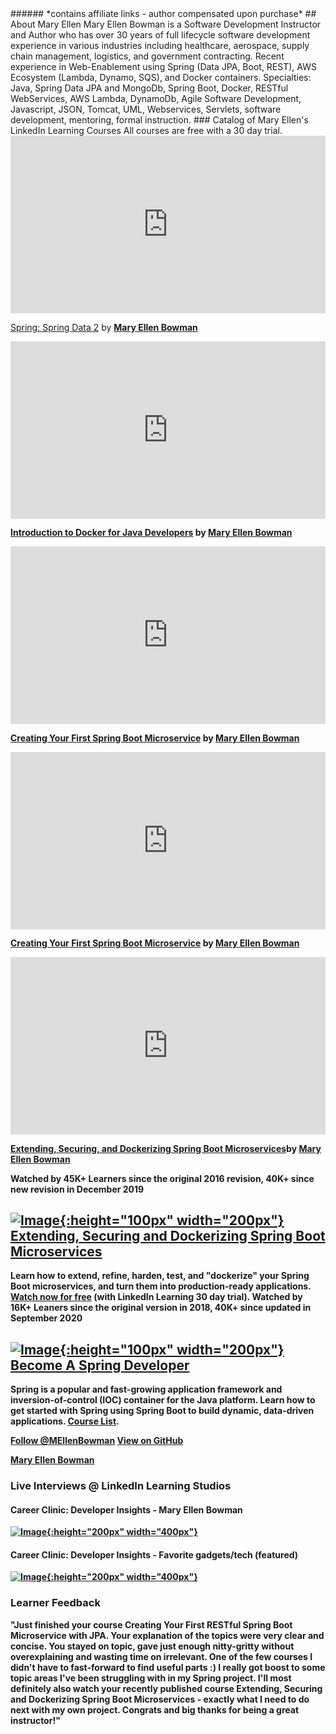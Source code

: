 <script type="text/javascript" src="https://platform.linkedin.com/badges/js/profile.js" async defer></script>
<meta name='ir-site-verification-token' value='-693129333' />
###### *contains affiliate links - author compensated upon purchase*
## About Mary Ellen 
Mary Ellen Bowman is a Software Development Instructor and Author who has over 30 years of full lifecycle software development experience in various industries including healthcare, aerospace, supply chain management, logistics, and government contracting. Recent experience in Web-Enablement using Spring (Data JPA, Boot, REST), AWS Ecosystem (Lambda, Dynamo, SQS), and Docker containers.
Specialties: Java, Spring Data JPA and MongoDb, Spring Boot, Docker, RESTful WebServices, AWS Lambda, DynamoDb, Agile Software Development, Javascript, JSON, Tomcat, UML, Webservices, Servlets, software development, mentoring, formal instruction.
### Catalog of Mary Ellen's LinkedIn Learning Courses
All courses are free with a 30 day trial.


<div style="position:relative;height:0;padding-bottom:56.25%"><iframe width="640" height="360" src="https://www.linkedin.com/learning/embed/spring-spring-data-2/welcome?autoplay=true&claim=AQE3D3EZwP4vNwAAAYE2Nvpd5u8sclnOE2DuV--elgvZuSqkz4Z-xLMaB2pvwv5iE39O-K_Bmd-jRdm3ojg1laIdHj-RnujK4c8WdZr07PzIZ3FPXsFB17UwMs6vA7G7OY0jyodcjcZiASccuGIcCxbUR9YajIfxr5UmyLSI4tlmWxuOtLOa2P3f6zkZkFcjHhmZzEGFufm5fSM8ZO4epFdWrlh9cVfSYHMKLBwwEv_P-1LeD5a7n9ZoqVkDg-8uSfswRInt7szMbnR_RGME3N_PKLJ7ERFj86lDVpj58SZEFrJJeUzhSuqXTrhj0qOS9xtToffsRWn55DENi0q5eC97BHPHK59qzDZ9AYSekjtlHbRCtRkLVgatmyqUSO8d7cc9WzGVVOZm0fjniMuUXBQJlOCA6jrCs42rqj3X5f3OjsjhQ247bdH-COB0QUe4mxbOdPd_dzfUNdUYjgWLa2W-j9IsSolmnWomijvLkIga-MpyiQwqnpl3I_bVVZ7bCHjV1NC1iqV-9GxpbCbuvYhdJSWrvBh92--IyVgQrZsneBoG472ORCIUvn5um2wIefPnsy89Jo1A3mlhdmuTIvhJDxuk8GFUd4ISbtO9vjmfjXny3dyVYrGI6PuxLiAjk2G-QfgFk6j80fAF3wAGl6MEelpz7TGyugf0aP--KDUMSq5ruBHGa0-Imv4_SYceLlzvgClG-Fcjodkuk83AvuoRbhNd2K4djIcEJQTFKavWxB_kn-fA92mc4VkSftkD9---EK2___RZo2LuqkNdWzgWSRk0jLt6ASowi0wn_bK_fPcruuqES6IigCB_eWFRMPP55UXBQRhosbAqhR2DDEuaxbyltUYkGBFbY5ysEb1s0nR8XLCyYTgqeNG6eZ9JScNdBBF2m62_x3LBe3FMlpwlwkVtq8ZqUuXtF80q1-7Nym2WDO2WhfCL8vT319L_PMoWRlDQS_egdgq92p8VzvGgQpn-8KTv-uTMh-zkpoPWSvu-fdPsie-aFVWPY-nsuMYAq-A3HOB5UpzO49YKV1mrFJdvhjW-HiI4TehoXsu0Nenmg5Nt-F13OcV_POlvRAoIg_THk6pPvpTm1_rYF3NuQ97qdBPASNLQYsn4t5UwifXfKcHW_TU3UVSpqNXg474FdvLv1gazQA&lipi=urn%3Ali%3Apage%3Ad_learning_content%3BLCz3ViYLTCyoRgAwZbfOuw%3D%3D&licu" mozallowfullscreen="true" webkitallowfullscreen="true" allowfullscreen="true" frameborder="0" style="position:absolute;width:100%;height:100%;left:0"></iframe></div><p><a href="https://www.linkedin.com/learning/spring-spring-data-2?trk=embed_lil">Spring: Spring Data 2</a> by <strong><a href="https://www.linkedin.com/learning/instructors/mary-ellen-bowman?trk=embed_lil">Mary Ellen Bowman</a></strong></p>



<div style="position:relative;height:0;padding-bottom:56.25%"><iframe width="640" height="360" src="https://www.linkedin.com/learning/embed/introduction-to-docker-for-java-developers/zero-to-zero-to-hero?autoplay=false&claim=AQFueKQoGg2EEAAAAYE2lw0Pz0TbEGLJidMCdgeUEogFqb9MkxWaGMluqWrKuSQjpymsEUt6HvADY0RIkMvPVIOBMHozeocfiEIUYyhVbzUXQgFnE1v5Ald2yUZ3JL6acOtXLs80nwDin5I229xCUYSbTjceI4FcE-DwGfg4ropdmXeRbJeTBhfWtTJIav9c4xNVB5g2-4OFiwsraX8qxawqKCf3xdZv_MXqCcwcSNLsziKvfKeyPxHsUo8MClElEUm5_qYcBlSiLVD49VJ-7-m5vb-pRYcZmtrQ0Jq2PX7IQOh2Ysr5XBwK36H8LUlgeQdjkY3PXbgdp3hMzvAbEQV7udGK5s5Fgn10kCos9cvTxQl6aAxglxNilinW5m8Xs-_4Fa4Lu_6ycFOm32x6LLDzmJuGmlszPD1bkApCNxFUKBxBU1u3UkbYmEUXwaD_bzBXNCWqAg_cf-RxC-wD_UZd0Mm6pnm-mnYrYvBQCrlPlxvqVrbpG4vyMYPBS26mJwKqLTRcWKfdcwBkv5PpxYfG0ZnSoDAHcjgwnaPz4sZQaITXx-gIAuQ8bubuUOZpyQBo_gop0TKBapV7rKM3r-vQI2CqHvoieDL2ncqzsFWf2vZZhhf-eIYzD4dM1cvoa3Vkd4Mfjqtgx25g6VCg2rGQGmXOUA25jDrau7F9EThWrlDbIRmGMS5xucqmrt6Yv7u9v8-Fn7Nsq1wzpLQzCiWWpBjY7grQ98lpsUxJIireJ24z2dYbLqVYm9DKhudBFLZGuNHsd8I4Ljyn463rhDToZ1HeMAiVik11EMr4KBImtoiHoFH_91n396g7XFAFvp8f0TbFi3qoe87bJNwYAqRbi59JPInP9j66CJajplpQOGW-Npsx6J2qgnWXNK1dkigb8nBNWOxgXJG_8h8RbSZDc9KExU5r8zz9mPZFfA7exypMFqnCXwA9SMFbms2PkDQzjo-JpuIPkdRY9D4IHEUFz_JjLwG7s9SPRx3qFVaR1ppprs3-qh1drvOFD2aW36fggSHCNohxGJ_AX-JaDkJJ3zf-Gwr68f357KgBDS3eMmufXjC7HiCIapjNxNJfArnfVIssdfQmcuR9dJNfp34qB3xRDEgdxYSQjWYrYvFAd5OXSf4VUmcxBI0IW6vE62tAWSo6bVRNrJ1Vk2FrZWE&lipi=urn%3Ali%3Apage%3Ad_learning_content%3B9tbbP8igTFKipkDtREnRXg%3D%3D&licu" mozallowfullscreen="true" webkitallowfullscreen="true" allowfullscreen="true" frameborder="0" style="position:absolute;width:100%;height:100%;left:0"></iframe></div><p><strong><a href="https://www.linkedin.com/learning/introduction-to-docker-for-java-developers?trk=embed_lil">Introduction to Docker for Java Developers</a> by <a href="https://www.linkedin.com/learning/instructors/mary-ellen-bowman?trk=embed_lil">Mary Ellen Bowman</a></strong></p>

<div style="position:relative;height:0;padding-bottom:56.25%"><iframe width="640" height="360" src="https://www.linkedin.com/learning/embed/creating-your-first-spring-boot-microservice/build-a-microservice-with-spring-boot?autoplay=false&claim=AQGVTP3YIY64TgAAAYE2rRgBA6RC703BTlT6i3RaGzSPKKzCi_pQo3e5LzUGizPmYcDuiX58ZKFMSCVT-TQepXigUCttbzMKvbygIiX6GZlw8iQQvVKKEx1TyyBScy0hAE8bcVSMXGXPKgT5yZIyO7WZ0N3oO0k-_jEbnEkdgcOMiZQfMfioYYb6nK0292yuE1nhyzk3nlRLmrgfASaGTMLnZlvHaqLHn-kfDAUNpxU1FbpvxcC5oxcQQ_XPGjPVjToF3QAOy99MlCrQ-jRR3crt7D2tmd1GQ8lulTxZio6PdROfCI-lrrtnYRLDUyCvdtXWQsSjWuUPN8XN-MqkAdER1-6vSzp3TndhHELXtDTOOJkXG7Ye3wSTXYBwE8lWxipVnW-t2NljmAeVKfxD-LXxMNxkd9UCh750BJuvfTdmvZc9q_CsCqUA6-ZJZouOH8biuBrInrFGqX2Ub1DiY8h6OnyGokBZDqNtpfT6V8MXiXQReBFswr2FcxRfhu6HBgNWgJp9V0D5IOQnjdbowl9n03D3h6hWt01pwgQi3u44TKVg6NCThEUwQ8pPgEx-QKulRBM8WDZqysXJUf0lB1GZlNsraWHhiG_xXMNzZU-tmrBFJoZqEuN_--_XYOjiWBVZ3s-uzRbOzuJxHFw_jwc_H1jkGNIivAZEOlsQzZ2ZdGSMdZNC3ScBB_Q-poIJOS6j9g12ApvlSVHRcVQs_1BTXk7OfJtNK6HqeeT5E1c4BkJ-t66AfejfWaKfnYEonH_fpw_KDIDGLIFjkxeVs89z6DQo9vv_PluqMsVU5iPOLgEGfpKLgmOvBxPWWItkt3Wv-IFxBEP3d3rbYayg1z7nL1YWV65istSQ4oNQlIfLe6AwESmvZEQW6DMotYUh27FcFA27_-3CdDcgdxOKeMlh0_YW7PmuKdvnDXGbe9oiqfCn-hjR9c98JEE5kTegezbPau0nGk125deprAboP8FX4l6_xMdChMwkGhOLQCRBCSK_g1Ej6abOmvuV-5rYZFl473a_aktOLZWFEWNsKxkuHSlvlXewhgaUaL1hf0NlsHSBgvpttE_lJ7qeOFOCOTIVU0wdFOnftBAzwuL1op79DYI7JrRZq0RW34oeu6ibDpiPRqcgdbIKh9Nv0oYl5ZwcKPMyQ3JKaXFXo3IDTTY&lipi=urn%3Ali%3Apage%3Ad_learning_content%3Bkzu3Er9ZR2CzfblCbp8WPw%3D%3D&licu" mozallowfullscreen="true" webkitallowfullscreen="true" allowfullscreen="true" frameborder="0" style="position:absolute;width:100%;height:100%;left:0"></iframe></div><p><strong><a href="https://www.linkedin.com/learning/creating-your-first-spring-boot-microservice?trk=embed_lil">Creating Your First Spring Boot Microservice</a> by <strong><a href="https://www.linkedin.com/learning/instructors/mary-ellen-bowman?trk=embed_lil">Mary Ellen Bowman</a></strong></p>




<div style="position:relative;height:0;padding-bottom:56.25%"><iframe width="640" height="360" src="https://www.linkedin.com/learning/embed/creating-your-first-spring-boot-microservice/build-a-microservice-with-spring-boot?autoplay=false&claim=AQGVTP3YIY64TgAAAYE2rRgBA6RC703BTlT6i3RaGzSPKKzCi_pQo3e5LzUGizPmYcDuiX58ZKFMSCVT-TQepXigUCttbzMKvbygIiX6GZlw8iQQvVKKEx1TyyBScy0hAE8bcVSMXGXPKgT5yZIyO7WZ0N3oO0k-_jEbnEkdgcOMiZQfMfioYYb6nK0292yuE1nhyzk3nlRLmrgfASaGTMLnZlvHaqLHn-kfDAUNpxU1FbpvxcC5oxcQQ_XPGjPVjToF3QAOy99MlCrQ-jRR3crt7D2tmd1GQ8lulTxZio6PdROfCI-lrrtnYRLDUyCvdtXWQsSjWuUPN8XN-MqkAdER1-6vSzp3TndhHELXtDTOOJkXG7Ye3wSTXYBwE8lWxipVnW-t2NljmAeVKfxD-LXxMNxkd9UCh750BJuvfTdmvZc9q_CsCqUA6-ZJZouOH8biuBrInrFGqX2Ub1DiY8h6OnyGokBZDqNtpfT6V8MXiXQReBFswr2FcxRfhu6HBgNWgJp9V0D5IOQnjdbowl9n03D3h6hWt01pwgQi3u44TKVg6NCThEUwQ8pPgEx-QKulRBM8WDZqysXJUf0lB1GZlNsraWHhiG_xXMNzZU-tmrBFJoZqEuN_--_XYOjiWBVZ3s-uzRbOzuJxHFw_jwc_H1jkGNIivAZEOlsQzZ2ZdGSMdZNC3ScBB_Q-poIJOS6j9g12ApvlSVHRcVQs_1BTXk7OfJtNK6HqeeT5E1c4BkJ-t66AfejfWaKfnYEonH_fpw_KDIDGLIFjkxeVs89z6DQo9vv_PluqMsVU5iPOLgEGfpKLgmOvBxPWWItkt3Wv-IFxBEP3d3rbYayg1z7nL1YWV65istSQ4oNQlIfLe6AwESmvZEQW6DMotYUh27FcFA27_-3CdDcgdxOKeMlh0_YW7PmuKdvnDXGbe9oiqfCn-hjR9c98JEE5kTegezbPau0nGk125deprAboP8FX4l6_xMdChMwkGhOLQCRBCSK_g1Ej6abOmvuV-5rYZFl473a_aktOLZWFEWNsKxkuHSlvlXewhgaUaL1hf0NlsHSBgvpttE_lJ7qeOFOCOTIVU0wdFOnftBAzwuL1op79DYI7JrRZq0RW34oeu6ibDpiPRqcgdbIKh9Nv0oYl5ZwcKPMyQ3JKaXFXo3IDTTY&lipi=urn%3Ali%3Apage%3Ad_learning_content%3Bkzu3Er9ZR2CzfblCbp8WPw%3D%3D&licu" mozallowfullscreen="true" webkitallowfullscreen="true" allowfullscreen="true" frameborder="0" style="position:absolute;width:100%;height:100%;left:0"></iframe></div><p><strong><a href="https://www.linkedin.com/learning/creating-your-first-spring-boot-microservice?trk=embed_lil">Creating Your First Spring Boot Microservice</a> by <strong><a href="https://www.linkedin.com/learning/instructors/mary-ellen-bowman?trk=embed_lil">Mary Ellen Bowman</a></strong></p>

<div style="position:relative;height:0;padding-bottom:56.25%"><iframe width="640" height="360" src="https://www.linkedin.com/learning/embed/extending-securing-and-dockerizing-spring-boot-microservices/elevate-a-microservice?autoplay=false&claim=AQFaPRITGLtUWQAAAYE2rvnAOLhSNMOekuOLzPWIk445louTeo1agOlCJT2bhOOXF196Wl94IN67FHTniJI_ZMVAODeFgRQqVnsPaoYf1kIfYBL_HtvaUzQwfO7Ne9mWuq0064y78sv0j1OJ_bnv8d5G3G3AFyPWOhc84JZj8btTU1jZWREj-eKkp49IV-Izg5rIkAuZqi6KQO4hdy5XVdk9CF2kOLyFwPT87jqSCtWPAanOjZYJE_XP6V2IVF9AdCCv4JKRr_lq56pLNGRwbxJEmhtJHa2l_axGX3rc9LUQYqXyzXr1A0bHoGRUsKPr1FsYcqpZVvUuRb4-oDhOu3JiAKijb2I9yQJGW3ol1kHJQrA8eo6G9JE-HC40wreAC6drbmSWX8gWj8ce5KvbKaGyKDBW0xh8vxs7GsMv9-RcchNg3oYraokVPxQnc5gmoa89S3h2DPbsB7_HVobvnjbUOuTLGSV34ztf8N5B_u1vcBll6CSjbu7zPA9kQ-5JE1mucdR-jTvQcU20YKe5ITdhc3QZ5Xcw5XWVzg2FrX3XARBlzCk7VB7dYdJVj1Tx0JBJ1anT26BAlTxVH-5nIusaQ6L78xavZZkEKZcrSz0vStLypE-4raeEoN8ieM4GLGOaTDjwxGIAE1Y5YH33jPsGiTTozlWlV59I8yLsRzUxjY6fxPtbylhRE-AewZvHFgw6jP-FZ5kB49aZ1x0i8cN1zvJnRbzY03F8Jz9mw15VJB7GjNxqqvlUse4NHRFpS2SEZWo8j92qEcVlWnPD1tOEzt24P0KDIN7QNj-fxMnR9Xx3CjGJl-2ubEpER4mdCTJSjrUQ8Rsv0uICUUuaZPZU83R4p3IPfE2DjDxGG7WQ33WxoKbhMzWylnT16dib8YJEXfnzMJhbncXpVR3Q-a_0kzXrh12qH97lJ6OW5qDg1PIJ5XbvMt2KD1P-yoVS2p17ogg7b6SUF3hafWYH_jtXYl3YNfSnhEAwgh-ZuShC07XWHtDjWQowXpn5a9oBevdWL_-Gxz_A_FeCDZDO5gpj0NbarA8FbOLlgY3X8LNajohchRApuIikp7SmupqCPjXSmYQSRWvM-uhrClXZ4Q_5u4eeKqkTUe_7ng1LNsFtHo7DRDxMdi1RaJuALx05HKnTRwPcL0YaqA&lipi=urn%3Ali%3Apage%3Ad_learning_content%3B4sH%2F%2BwfkRIKluMtd41xIGg%3D%3D&licu" mozallowfullscreen="true" webkitallowfullscreen="true" allowfullscreen="true" frameborder="0" style="position:absolute;width:100%;height:100%;left:0"></iframe></div><p> <strong><a href="https://www.linkedin.com/learning/extending-securing-and-dockerizing-spring-boot-microservices?trk=embed_lil">Extending, Securing, and Dockerizing Spring Boot Microservices</a>by <a href="https://www.linkedin.com/learning/instructors/mary-ellen-bowman?trk=embed_lil">Mary Ellen Bowman</a></strong></p>






**Watched by 45K+ Learners since the original 2016 revision, 40K+ since new revision in December 2019**

## [![Image](extending.png){:height="100px" width="200px"}   Extending, Securing and Dockerizing Spring Boot Microservices ](http://linkedin-learning.pxf.io/3aGqA)
Learn how to extend, refine, harden, test, and "dockerize" your Spring Boot microservices, and turn them into production-ready applications. [Watch now for free](http://linkedin-learning.pxf.io/3aGqA) (with LinkedIn Learning 30 day trial).
**Watched by 16K+ Leaners since the original version in 2018, 40K+ since updated in September 2020**

## [![Image](LearningPath.png){:height="100px" width="200px"} Become A Spring Developer](http://linkedin-learning.pxf.io/1kmKB)
Spring is a popular and fast-growing application framework and inversion-of-control (IOC) container for the Java platform. Learn how to get started with Spring using Spring Boot to build dynamic, data-driven applications. [Course List](http://linkedin-learning.pxf.io/1kmKB).
 

<a href="https://twitter.com/MEllenBowman?ref_src=twsrc%5Etfw" class="twitter-follow-button" data-show-count="false">Follow @MEllenBowman</a><script async src="https://platform.twitter.com/widgets.js" charset="utf-8"></script> <a href="https://github.com/maryellenteaches" class="btn">View on GitHub</a>

<div class="LI-profile-badge"  data-version="v1" data-size="large" data-locale="en_US" data-type="horizontal" data-theme="dark" data-vanity="mebowman"><a class="LI-simple-link" href='http://www.linkedin.com/in/mebowman?trk=profile-badge'>Mary Ellen Bowman</a></div>


### Live Interviews @ LinkedIn Learning Studios

#### Career Clinic: Developer Insights - Mary Ellen Bowman

[![Image](interview.png){:height="200px" width="400px"}](http://linkedin-learning.pxf.io/MV9vN)

#### Career Clinic: Developer Insights - Favorite gadgets/tech (featured)

[![Image](gadgets.png){:height="200px" width="400px"}](http://linkedin-learning.pxf.io/QX5Zo)

### Learner Feedback
"Just finished your course **Creating Your First RESTful Spring Boot Microservice with JPA**. Your explanation of the topics were very clear and concise. You stayed on topic, gave just enough nitty-gritty without overexplaining and wasting time on irrelevant. One of the few courses I didn't have to fast-forward to find useful parts :) I really got boost to some topic areas I've been struggling with in my Spring project. I'll most definitely also watch your recently published course **Extending, Securing and Dockerizing Spring Boot Microservices** - exactly what I need to do next with my own project.
Congrats and big thanks for being a great instructor!"

